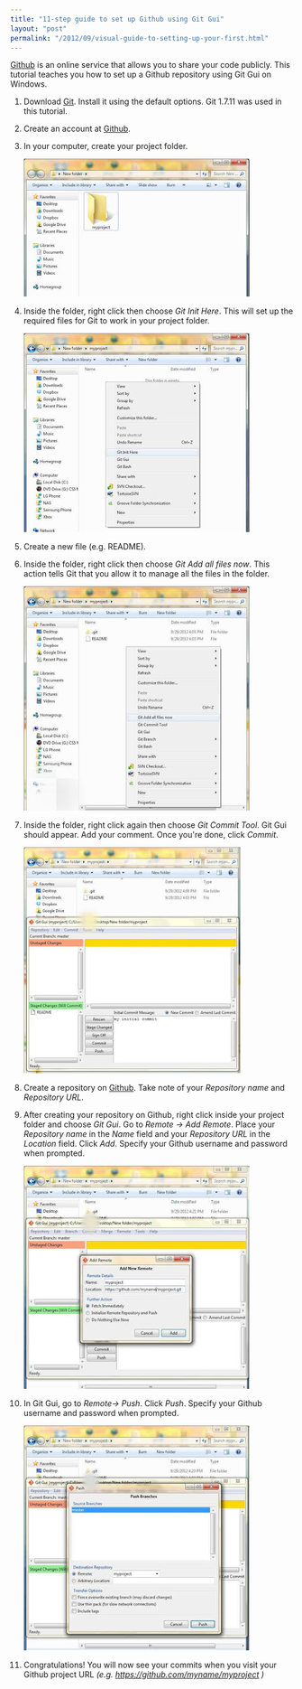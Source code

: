 ```yaml
---
title: "11-step guide to set up Github using Git Gui"
layout: "post"
permalink: "/2012/09/visual-guide-to-setting-up-your-first.html"
---
```


[Github](http://www.github.com/) is an online service that allows you to share your code publicly. This tutorial teaches you how to set up a Github repository using Git Gui on Windows.

1. Download [Git](http://git-scm.com/). Install it using the default options. Git 1.7.11 was used in this tutorial.
2. Create an account at [Github](http://www.github.com/).
3. In your computer, create your project folder. 

	![](/images/git1.jpg)

4. Inside the folder, right click then choose *Git Init Here*. This will set up the required files for Git to work in your project folder.
	
	![](/images/git2.jpg)

5. Create a new file (e.g. README).
6. Inside the folder, right click then choose *Git Add all files now*. This action tells Git that you allow it to manage all the files in the folder.
	
	![](/images/git3.jpg)

7. Inside the folder, right click again then choose *Git Commit Tool*. Git Gui should appear. Add your comment. Once you're done, click *Commit*.
	
	![](/images/git4.jpg)

8. Create a repository on [Github](http://www.github.com/). Take note of your *Repository name* and *Repository URL*.
9. After creating your repository on Github, right click inside your project folder and choose *Git Gui*. Go to *Remote -> Add Remote*. Place your *Repository name* in the *Name* field and your *Repository URL* in the *Location* field. Click *Add*. Specify your Github username and password when prompted.
	
	![](/images/git5.jpg)

10. In Git Gui, go to *Remote-> Push*. Click *Push*. Specify your Github username and password when prompted.
	
	![](/images/git6.jpg)
	
11. Congratulations! You will now see your commits when you visit your Github project URL *(e.g. https://github.com/myname/myproject )*